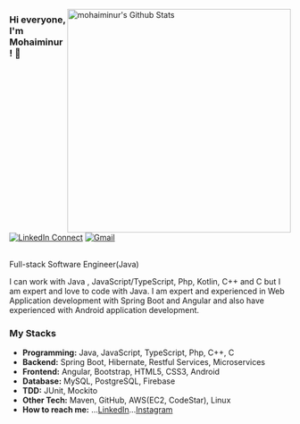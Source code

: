 
[<img align="right" width="400" src="https://github-readme-stats.vercel.app/api?username=mohaiminur&&show_icons=true&theme=tokyonight&count_private=true" alt="mohaiminur's Github Stats"/>](https://github.com/mohaiminur)

### Hi everyone, I'm Mohaiminur! 👋
<!--
[![Twitter Follow](https://img.shields.io/badge/dynamic/json.svg?color=222244&labelColor=000000&logo=twitter&logoColor=f5f7fe&label=&query=%24[0].followers_count&url=https%3A%2F%2Fcdn.syndication.twimg.com%2Fwidgets%2Ffollowbutton%2Finfo.json%3Fscreen_names%3DMohaiminur&suffix=%20Followers)](https://twitter.com/mohaiminur404) -->
[![LinkedIn Connect](https://img.shields.io/badge/%20-Connect-black?color=222244&labelColor=000000&logo=linkedin&logoColor=f5f7fe)](https://www.linkedin.com/in/mohaiminur/)
[![Gmail](https://img.shields.io/badge/%20-Send%20Mail-black?color=222244&labelColor=000000&logo=gmail&logoColor=f5f7fe)](mailto:sifat404040@gmail.com?subject=From%20GitHub&&body=Hi,%20there.%20Found%20you%20on%20GitHub!%20Let's%20talk%20about...)

<br> Full-stack Software Engineer(Java)  <br />


I can work with Java , JavaScript/TypeScript, Php, Kotlin, C++ and C but I am expert and love to code with Java. I am expert and experienced in Web Application development with Spring Boot and Angular and also have experienced with Android application development.

### My Stacks



- <b>Programming:</b> Java, JavaScript, TypeScript, Php, C++, C
- <b>Backend:</b> Spring Boot, Hibernate, Restful Services, Microservices
- <b>Frontend:</b> Angular, Bootstrap, HTML5, CSS3, Android
- <b>Database:</b> MySQL, PostgreSQL, Firebase
- <b>TDD:</b> JUnit, Mockito
- <b>Other Tech:</b> Maven, GitHub, AWS(EC2, CodeStar), Linux
- <b>How to reach me:</b> ...[LinkedIn](https://www.linkedin.com/in/mohaiminur/)...[Instagram](https://www.instagram.com/callmesifat/)




<!--


### Things you should know about my skill

- 🔭 <b>Currently working on:</b> Spring Boot, Angular
- 🌱 <b>Getting better at:</b> Java, TypeScript
- 🤔 <b>Exploring:</b> Docker, Microservices
- 💬 <b>Ask me about:</b> Java, Javascript, Japanese, Sports
- 📫 <b>How to reach me:</b> ...[LinkedIn](https://www.linkedin.com/in/mohaiminur/)...[Instagram](https://www.instagram.com/sifat_404/)
**mohaiminur/mohaiminur** is a ✨ _special_ ✨ repository because its `README.md` (this file) appears on your GitHub profile.



 “Truth can only be found in one place: the code.”
 ― Robert C. Martin, Clean Code
 #### Happy coding!



Here are some ideas to get you started:
```md
lol
```
- 🔭 I’m currently working on ...
- 🌱 I’m currently learning ...
- 👯 I’m looking to collaborate on ...
- 🤔 I’m looking for help with ...
- 💬 Ask me about ...
- 📫 How to reach me: ...
- 😄 Pronouns: ...
- ⚡ Fun fact: ...
-->

